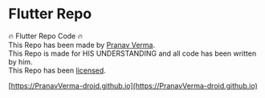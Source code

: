 # Flutter Repo
 🔥 Flutter Repo Code 🔥 <br>
 This Repo has been made by [Pranav Verma](https://github.com/PranavVerma-droid).<br>
 This Repo is made for HIS UNDERSTANDING and all code has been written by him. <br>
 This Repo has been [licensed](LICENSE).

 [https://PranavVerma-droid.github.io](https://PranavVerma-droid.github.io)

